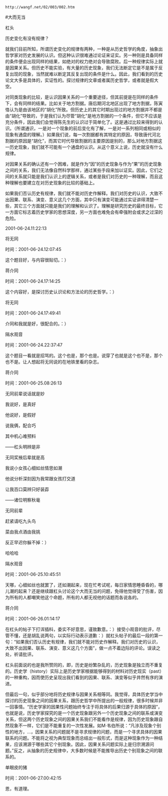 `http://wangf.net/02/003/002.htm`


#大而无当 


杠头


历史变化有没有规律？

就我们目前所知，所谓历史变化的规律有两种，一种是从历史哲学的角度，抽象出哲学家对历史发展的认识。但这种认识很难通过论证来证实。另一种则是具备同样的条件便会出现同样的结果，如绝对的权力绝对会导致腐败。后一种规律实际上就是因果关系。但历史不能实验，有大量的历史现象，我们无法断定它是不是属于反复出现的现象，当然就难以断定其反复出现的条件是什么。因此，我们看到的历史论文大多是具体的，实证性的。探讨规律的文章或者属历史哲学，或者就是假大空。

对同类现象的比较，是认识因果关系的一个重要途径，但其前提是在同样的条件下，会有同样的结果。比如关于地方割据。唐后期河北地区出现了地方割据，陈寅恪认为是由该地区的“胡化”所致。但历史上的其它时期出现过的地方割据并不都是由“胡化”导致的，于是我们认为尽管“胡化”是地方割据的一个条件，但它不应该是充分条件，因此我们会觉得陈先生的认识过于简单化了。这是通过比较来得到的认识。（所谓通识，一是对一个现象的前后变化有了解，一是对一系列相同或相似的现象有通盘的理解。）如果我们说，每一次割据都有其特定的原因，导致唐代河北割据的原因是“胡化”，而其它时代导致割据的主要原因是别的，那么对地方割据这一历史现象，我们就不可能有一个通盘的认识。从这个意义上说，历史就没有什么规律。

对因果关系的确认还有一个困难，就是作为“因”的历史现象与作为“果”的历史现象之间的关系，我们无法像自然科学那样，通过某些手段来加以证实。因此，它们之间的关系就只能是我们认识上的逻辑关系，或者是我们对历史的一种理解，而且这种理解也要建立在对历史现象的比较的基础上。

如果我们否认历史有规律，我们就不能对历史作解释。我们对历史的认识，大致不出因果、联系、演变、意义这几个方面，其中只有演变可能通过实证讲得清楚一些，其它三个方面就只能是我们的理解和认识了。理解是研究历史的最终目标，它一方面它标志着历史学家的思想深度，另一方面也难免会有牵强附会或求之过深的危险。

2001-06-24.11:22:13 

将无同

时间：2001-06-24.12:07:45 

这个题目好，与内容很贴切。：）

蒋介同

时间：2001-06-24.17:14:25 

这个内容好，是探讨历史认识论和方法论的历史哲学。：）

将无同

时间：2001-06-24.17:49:41 

介同和我就是好，很配合的。：）

隔水观音

时间：2001-06-24.22:37:47 

这个题目一看就是招骂的。这个也是，那个也是。说穿了也就是这个也不是，那个也不是。让人想起将无同说的在地铁里看的杂志。

蒋介同

时间：2001-06-25.08:26:13 

无同前辈说话就是妙 

我说好，是真好 

他说好，是假好 

说我俩，配合巧 

其中机心难预料 

——杠头明辨是非 

 

 

无同奖掖后辈就是高 

我说小女孩心细如丝情思如潮 

他说分析深刻因为我常跟女孩打交道 

让我百口莫辨只好装孬 

——诸位明察秋毫 

 

 

无同前辈 

赶紧请吃九头鸟 

菜由我点酒由我挑 

反正早迟你躲不掉：） 

哈哈哈

隔水观音

时间：2001-06-25.10:45:51 

天哪，心细如丝也就罢了，还如潮起来，现在忙考试呢，每日家情思睡昏昏的，哪儿潮的起来？还是继续跟杠头讨论这个大而无当的问题，免得他觉得受了伤害，因为所有的人都嘲笑他这个命题，所有的人都无视他的话题而各说各的。 

蒋介同

时间：2001-06-26.01:14:17 

在杠头的帖子下打诨插科，委实不好意思，谨致歉意。：）接受小观音的批评，尽管不懂，还是胡乱说两句，以实际行动表示道歉：）就杠头帖子的最后一段的第一句：“如果我们否认历史有规律，我们就不能对历史作解释。我们对历史的认识，大致不出因果、联系、演变、意义这几个方面”，做一点不着边际的评论。误读之处，祈请批评。 


杠头前面说的也是我所赞同的，即，历史是纷繁杂乱的，历史现象是独立而不重复的。历史学（history）实际上是历史学家根据能够得到的材料对历史现实（past）的一种重构，因而使历史呈现出我们看到的因果、联系、演变等似乎井然有序的演进。 


但最后一句，似乎部分地将历史规律与因果关系相等同。我觉得，具体历史学当中探讨的历史现象之间的因果关系，跟历史哲学中所提出的一般规律，很多时候并非一回事情。“历史学家的因果性问题始终专注于将具体的后果归源于具体的原因”，也就是说，历史学家探究的是一个历史现象跟另外一个历史现象之间的联系或演变关系，但这两个历史现象之间的因果关系我们不能看作是规律，因为历史现象跟自然现象不一样，它们是不能重复的一次性发展。如M·韦伯所说：“凡涉及现象个别性的地方，…，因果关系的问题就不是寻求规律的问题，而是一个寻求具体的因果联系的问题。不能将之视为典型现象而总结出一般形式，而是这种现象作为一种结果，应该溯源于哪些其它个别现象。因此，因果关系问题实际上是归宗溯源问题。”反之，从抽象的历史规律中，大多数时候是不能推导出历史个别现象之间的联系的。

单眼皮的猪

时间：2001-06-27.00:42:15 

恩，有道理。 